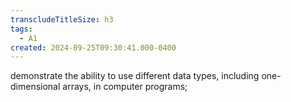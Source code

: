 ```yaml
---
transcludeTitleSize: h3
tags:
  - A1
created: 2024-09-25T09:30:41.000-0400
---
```

demonstrate the ability to use different data types, including one-dimensional arrays, in computer programs;